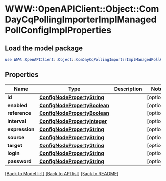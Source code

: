 # WWW::OpenAPIClient::Object::ComDayCqPollingImporterImplManagedPollConfigImplProperties

## Load the model package
```perl
use WWW::OpenAPIClient::Object::ComDayCqPollingImporterImplManagedPollConfigImplProperties;
```

## Properties
Name | Type | Description | Notes
------------ | ------------- | ------------- | -------------
**id** | [**ConfigNodePropertyString**](ConfigNodePropertyString.md) |  | [optional] 
**enabled** | [**ConfigNodePropertyBoolean**](ConfigNodePropertyBoolean.md) |  | [optional] 
**reference** | [**ConfigNodePropertyBoolean**](ConfigNodePropertyBoolean.md) |  | [optional] 
**interval** | [**ConfigNodePropertyInteger**](ConfigNodePropertyInteger.md) |  | [optional] 
**expression** | [**ConfigNodePropertyString**](ConfigNodePropertyString.md) |  | [optional] 
**source** | [**ConfigNodePropertyString**](ConfigNodePropertyString.md) |  | [optional] 
**target** | [**ConfigNodePropertyString**](ConfigNodePropertyString.md) |  | [optional] 
**login** | [**ConfigNodePropertyString**](ConfigNodePropertyString.md) |  | [optional] 
**password** | [**ConfigNodePropertyString**](ConfigNodePropertyString.md) |  | [optional] 

[[Back to Model list]](../README.md#documentation-for-models) [[Back to API list]](../README.md#documentation-for-api-endpoints) [[Back to README]](../README.md)


